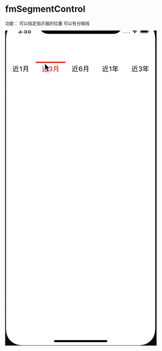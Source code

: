 # fmSegmentControl
功能：
可以指定指示器的位置
可以有分隔线


![image]( https://github.com/SYkehaoran/fmSegmentControl/blob/master/segmentControll.gif)
